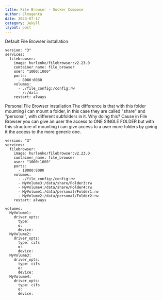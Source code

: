```yaml
---
title: File Browser - Docker Compose
author: Elmagenta
date: 2023-07-17
category: Jekyll
layout: post
---
```


Default File Browser installation

```docker
version: "3"
services:
  filebrowser:
    image: hurlenko/filebrowser:v2.23.0
    container_name: file_browser
    user: "1000:1000"
    ports:
      - 8080:8080
    volumes:
      - ./file_config:/config:rw
      - /:/data 
    restart: always
```

Personal File Browser installation
The difference is that with this folder mounting i can mount a folder, in this case they are called "share" and "personal", with different subfolders in it.
Why doing this?
Cause in File Browser you can give an user the access to ONE SINGLE FOLDER but with this structure of mounting i can give access to a user more folders by giving it the access to the more generic one.

```docker
version: "3"
services:
  filebrowser:
    image: hurlenko/filebrowser:v2.23.0
    container_name: file_browser
    user: "1000:1000"
    ports:
      - 18080:8080
    volumes:
      - ./file_config:/config:rw
      - MyVolume3:/data/share/Folder3:rw
      - MyVolume4:/data/share/Folder4:rw
      - MyVolume1:/data/personal/Folder1:rw
      - MyVolume2:/data/personal/Folder2:rw
    restart: always

volumes:
  MyVolume1:
    driver_opts:
      type: 
      o:
      device: 
  MyVolume2:
    driver_opts:
      type: cifs
      o:
      device:
  MyVolume3:
    driver_opts:
      type: cifs
      o:
      device:
  MyVolume4:
    driver_opts:
      type: cifs
      o:
      device:
```
